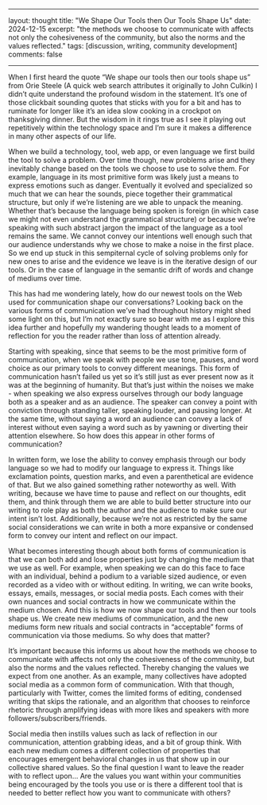 
---
layout: thought
title: "We Shape Our Tools then Our Tools Shape Us"
date: 2024-12-15
excerpt: "the methods we choose to communicate with affects not only the cohesiveness of the community, but also the norms and the values reflected."
tags: [discussion, writing, community development]
comments: false

---

When I first heard the quote “We shape our tools then our tools shape us” from Orie Steele (A quick web search attributes it originally to John Culkin) I didn’t quite understand the profound wisdom in the statement. It’s one of those clickbait sounding quotes that sticks with you for a bit and has to ruminate for longer like it’s an idea slow cooking in a crockpot on thanksgiving dinner. But the wisdom in it rings true as I see it playing out repetitively within the technology space and I’m sure it makes a difference in many other aspects of our life.

When we build a technology, tool, web app, or even language we first build the tool to solve a problem. Over time though, new problems arise and they inevitably change based on the tools we choose to use to solve them. For example, language in its most primitive form was likely just a means to express emotions such as danger. Eventually it evolved and specialized so much that we can hear the sounds, piece together their grammatical structure, but only if we’re listening are we able to unpack the meaning. Whether that’s because the language being spoken is foreign (in which case we might not even understand the grammatical structure) or because we’re speaking with such abstract jargon the impact of the language as a tool remains the same. We cannot convey our intentions well enough such that our audience understands why we chose to make a noise in the first place. So we end up stuck in this sempiternal cycle of solving problems only for new ones to arise and the evidence we leave is in the iterative design of our tools. Or in the case of language in the semantic drift of words and change of mediums over time.

This has had me wondering lately, how do our newest tools on the Web used for communication shape our conversations? Looking back on the various forms of communication we’ve had throughout history might shed some light on this, but I’m not exactly sure so bear with me as I explore this idea further and hopefully my wandering thought leads to a moment of reflection for you the reader rather than loss of attention already.

Starting with speaking, since that seems to be the most primitive form of communication, when we speak with people we use tone, pauses, and word choice as our primary tools to convey different meanings. This form of communication hasn’t failed us yet so it’s still just as ever present now as it was at the beginning of humanity. But that’s just within the noises we make - when speaking we also express ourselves through our body language both as a speaker and as an audience. The speaker can convey a point with conviction through standing taller, speaking louder, and pausing longer. At the same time, without saying a word an audience can convey a lack of interest without even saying a word such as by yawning or diverting their attention elsewhere. So how does this appear in other forms of communication?

In written form, we lose the ability to convey emphasis through our body language so we had to modify our language to express it. Things like exclamation points, question marks, and even a parenthetical are evidence of that. But we also gained something rather noteworthy as well. With writing, because we have time to pause and reflect on our thoughts, edit them, and think through them we are able to build better structure into our writing to role play as both the author and the audience to make sure our intent isn’t lost. Additionally, because we’re not as restricted by the same social considerations we can write in both a more expansive or condensed form to convey our intent and reflect on our impact.

What becomes interesting though about both forms of communication is that we can both add and lose properties just by changing the medium that we use as well. For example, when speaking we can do this face to face with an individual, behind a podium to a variable sized audience, or even recorded as a video with or without editing. In writing, we can write books, essays, emails, messages, or social media posts. Each comes with their own nuances and social contracts in how we communicate within the medium chosen. And this is how we now shape our tools and then our tools shape us. We create new mediums of communication, and the new mediums form new rituals and social contracts in “acceptable” forms of communication via those mediums. So why does that matter? 

It’s important because this informs us about how the methods we choose to communicate with  affects not only the cohesiveness of the community, but also the norms and the values reflected. Thereby changing the values we expect from one another. As an example, many collectives have adopted social media as a common form of communication. With that though, particularly with Twitter, comes the limited forms of editing, condensed writing that skips the rationale, and an algorithm that chooses to reinforce rhetoric through amplifying ideas with more likes and speakers with more followers/subscribers/friends. 

Social media then instills values such as lack of reflection in our communication, attention grabbing ideas, and a bit of group think. With each new medium comes a different collection of properties that encourages emergent behavioral changes in us that show up in our collective shared values. So the final question I want to leave the reader with to reflect upon… Are the values you want within your communities being encouraged by the tools you use or is there a different tool that is needed to better reflect how you want to communicate with others?